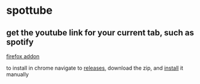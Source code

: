 # spottube

## get the youtube link for your current tab, such as spotify

[firefox addon](https://addons.mozilla.org/en-US/firefox/addon/spottube/)

to install in chrome navigate to [releases](https://github.com/codebam/spottube/releases), download the zip, and [install](https://duckduckgo.com/?q=how+to+install+extension+from+zip+in+chrome&ia=web) it manually
